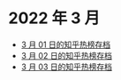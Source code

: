 # 2022 年 3 月

+ [3 月 01 日的知乎热榜存档](/2022-3/01)
+ [3 月 02 日的知乎热榜存档](/2022-3/02)
+ [3 月 03 日的知乎热榜存档](/2022-3/03)
